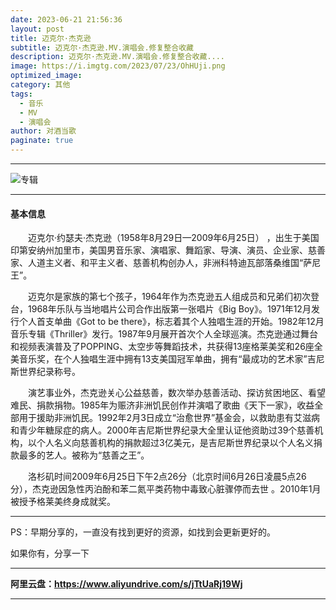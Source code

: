 ```yaml
---
date: 2023-06-21 21:56:36
layout: post
title: 迈克尔·杰克逊
subtitle: 迈克尔·杰克逊.MV.演唱会.修复整合收藏
description: 迈克尔·杰克逊.MV.演唱会.修复整合收藏....
image: https://i.imgtg.com/2023/07/23/OhHUji.png
optimized_image: 
category: 其他
tags:
  - 音乐
  - MV
  - 演唱会
author: 对酒当歌
paginate: true
---
```

---

![专辑](https://i.imgtg.com/2023/07/23/OhHTRL.webp)

---

#### 基本信息

　　迈克尔·约瑟夫·杰克逊（1958年8月29日—2009年6月25日）  ，出生于美国印第安纳州加里市，美国男音乐家、演唱家、舞蹈家、导演、演员、企业家、慈善家、人道主义者、和平主义者、慈善机构创办人，非洲科特迪瓦部落桑维国“萨尼王”。  

　　迈克尔是家族的第七个孩子，1964年作为杰克逊五人组成员和兄弟们初次登台，1968年乐队与当地唱片公司合作出版第一张唱片《Big Boy》。1971年12月发行个人首支单曲《Got to be there》，标志着其个人独唱生涯的开始。1982年12月音乐专辑《Thriller》发行。1987年9月展开首次个人全球巡演。杰克逊通过舞台和视频表演普及了POPPING、太空步等舞蹈技术，共获得13座格莱美奖和26座全美音乐奖，在个人独唱生涯中拥有13支美国冠军单曲，拥有“最成功的艺术家”吉尼斯世界纪录称号。  

　　演艺事业外，杰克逊关心公益慈善，数次举办慈善活动、探访贫困地区、看望难民、捐款捐物。1985年为赈济非洲饥民创作并演唱了歌曲《天下一家》，收益全部用于援助非洲饥民。1992年2月3日成立“治愈世界”基金会，以救助患有艾滋病和青少年糖尿症的病人。2000年吉尼斯世界纪录大全里认证他资助过39个慈善机构，以个人名义向慈善机构的捐款超过3亿美元，是吉尼斯世界纪录以个人名义捐款最多的艺人。被称为“慈善之王”。  

　　洛杉矶时间2009年6月25日下午2点26分（北京时间6月26日凌晨5点26分），杰克逊因急性丙泊酚和苯二氮平类药物中毒致心脏骤停而去世 。2010年1月被授予格莱美终身成就奖。  

---

PS：早期分享的，一直没有找到更好的资源，如找到会更新更好的。  

 如果你有，分享一下  

---

**阿里云盘：<https://www.aliyundrive.com/s/jTtUaRj19Wj>**

---

